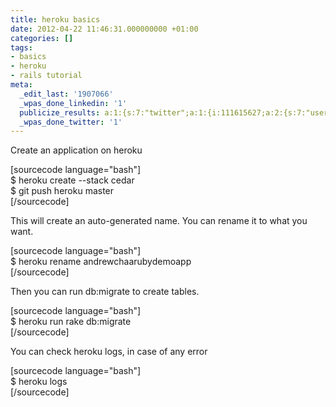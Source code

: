 ```yaml
---
title: heroku basics
date: 2012-04-22 11:46:31.000000000 +01:00
categories: []
tags:
- basics
- heroku
- rails tutorial
meta:
  _edit_last: '1907066'
  _wpas_done_linkedin: '1'
  publicize_results: a:1:{s:7:"twitter";a:1:{i:111615627;a:2:{s:7:"user_id";s:10:"andrewchaa";s:7:"post_id";s:18:"194029445252780032";}}}
  _wpas_done_twitter: '1'
---
```

<p>Create an application on heroku</p>
<p>[sourcecode language="bash"]<br />
$ heroku create --stack cedar<br />
$ git push heroku master<br />
[/sourcecode]</p>
<p>This will create an auto-generated name. You can rename it to what you want.</p>
<p>[sourcecode language="bash"]<br />
$ heroku rename andrewchaarubydemoapp<br />
[/sourcecode]</p>
<p>Then you can run db:migrate to create tables.</p>
<p>[sourcecode language="bash"]<br />
$ heroku run rake db:migrate<br />
[/sourcecode]</p>
<p>You can check heroku logs, in case of any error</p>
<p>[sourcecode language="bash"]<br />
$ heroku logs<br />
[/sourcecode]</p>
